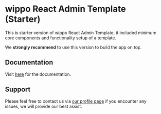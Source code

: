 # wippo React Admin Template (Starter)

This is starter version of wippo React Admin Template, it included minimum core components and functionality setup of a template.

We <strong>strongly recommend</strong> to use this version to build the app on top.

## Documentation

Visit [here](https://wippo.themenate.net/docs/documentation/introduction) for the documentation.

## Support

Please feel free to contact us via [our profile page](https://themeforest.net/user/theme_nate) if you encounter any issues, we will provide our best assist.
